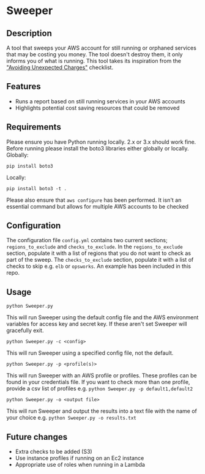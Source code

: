 # Sweeper

## Description
A tool that sweeps your AWS account for still running or orphaned services that may be costing you money. The tool doesn't destroy them, it only informs you of what is running. This tool takes its inspiration from the ["Avoiding Unexpected Charges"](http://docs.aws.amazon.com/awsaccountbilling/latest/aboutv2/checklistforunwantedcharges.html) checklist.

## Features
- Runs a report based on still running services in your AWS accounts
- Highlights potential cost saving resources that could be removed

## Requirements
Please ensure you have Python running locally. 2.x or 3.x should work fine.
Before running please install the boto3 libraries either globally or locally.
Globally:
```
pip install boto3
```
Locally:
```
pip install boto3 -t .
```
Please also ensure that `aws configure` has been performed. It isn't an essential command but allows for multiple AWS accounts to be checked

## Configuration
The configuration file `config.yml` contains two current sections; `regions_to_exclude` and `checks_to_exclude`. In the `regions_to_exclude` section, populate it with a list of regions that you do not want to check as part of the sweep.
The `checks_to_exclude` section, populate it with a list of checks to skip e.g. `elb` or `opsworks`. An example has been included in this repo.

## Usage
```
python Sweeper.py
```
This will run Sweeper using the default config file and the AWS environment variables for access key and secret key. If these aren't set Sweeper will gracefully exit.
```
python Sweeper.py -c <config>
```
This will run Sweeper using a specified config file, not the default.
```
python Sweeper.py -p <profile(s)>
```
This will run Sweeper with an AWS profile or profiles. These profiles can be found in your credentials file. If you want to check more than one profile, provide a csv list of profiles e.g. `python Sweeper.py -p default1,default2`
```
python Sweeper.py -o <output file>
```
This will run Sweeper and output the results into a text file with the name of your choice e.g. `python Sweeper.py -o results.txt` 

## Future changes
- Extra checks to be added (S3)
- Use instance profiles if running on an Ec2 instance
- Appropriate use of roles when running in a Lambda
